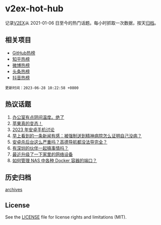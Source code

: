 # v2ex-hot-hub

 记录[V2EX](https://www.v2ex.com/)从 2021-01-06 日至今的热门话题。每小时抓取一次数据，按天[归档](archives)。
 
 ## 相关项目

- [GitHub热榜](https://github.com/snaildev/github-hot-hub)
- [知乎热榜](https://github.com/snaildev/zhihu-hot-hub)
- [微博热榜](https://github.com/snaildev/weibo-hot-hub)
- [头条热榜](https://github.com/snaildev/toutiao-hot-hub)
- [抖音热榜](https://github.com/snaildev/douyin-hot-hub)


 `更新时间：2023-06-28 10:22:58 +0800`

## 热议话题

1. [办公室有点阴间温度。绝了](https://www.v2ex.com/t/952044)
1. [苹果真的变态！](https://www.v2ex.com/t/951989)
1. [2023 年安卓手机讨论](https://www.v2ex.com/t/952026)
1. [早上看到的一条新闻有感：被强制送到精神病院怎么证明自己没病？](https://www.v2ex.com/t/951983)
1. [安卓杀后台这么严重吗？高德导航都没法导完全？](https://www.v2ex.com/t/952213)
1. [有深圳的伙伴一起搞事情吗？](https://www.v2ex.com/t/952034)
1. [最近升级了一下家里的网络设备](https://www.v2ex.com/t/952109)
1. [如何管理 NAS 中各种 Docker 容器的端口？](https://www.v2ex.com/t/952054)

## 历史归档

[archives](archives)

## License

See the [LICENSE](LICENSE) file for license rights and limitations (MIT).
